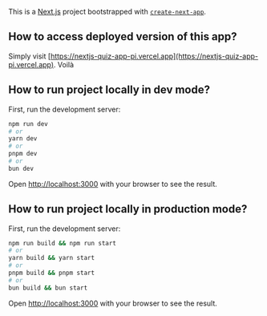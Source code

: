 This is a [Next.js](https://nextjs.org) project bootstrapped with [`create-next-app`](https://nextjs.org/docs/app/api-reference/cli/create-next-app).

## How to access deployed version of this app?

Simply visit [https://nextjs-quiz-app-pi.vercel.app](https://nextjs-quiz-app-pi.vercel.app). Voilà

## How to run project locally in dev mode?

First, run the development server:

```bash
npm run dev
# or
yarn dev
# or
pnpm dev
# or
bun dev
```

Open [http://localhost:3000](http://localhost:3000) with your browser to see the result.

## How to run project locally in production mode?

First, run the development server:

```bash
npm run build && npm run start
# or
yarn build && yarn start
# or
pnpm build && pnpm start
# or
bun build && bun start
```

Open [http://localhost:3000](http://localhost:3000) with your browser to see the result.
